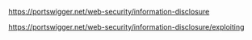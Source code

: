 https://portswigger.net/web-security/information-disclosure

https://portswigger.net/web-security/information-disclosure/exploiting